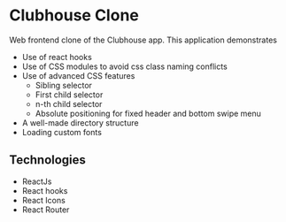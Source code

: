 # Clubhouse Clone

Web frontend clone of the Clubhouse app.
This application demonstrates

* Use of react hooks
* Use of CSS modules to avoid css class naming conflicts
* Use of advanced CSS features
  * Sibling selector
  * First child selector
  * n-th child selector
  * Absolute positioning for fixed header and bottom swipe menu
* A well-made directory structure
* Loading custom fonts

## Technologies
* ReactJs
* React hooks
* React Icons
* React Router